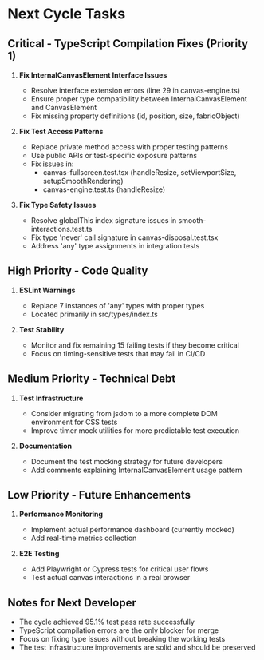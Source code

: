 # Next Cycle Tasks

## Critical - TypeScript Compilation Fixes (Priority 1)
1. **Fix InternalCanvasElement Interface Issues**
   - Resolve interface extension errors (line 29 in canvas-engine.ts)
   - Ensure proper type compatibility between InternalCanvasElement and CanvasElement
   - Fix missing property definitions (id, position, size, fabricObject)

2. **Fix Test Access Patterns**
   - Replace private method access with proper testing patterns
   - Use public APIs or test-specific exposure patterns
   - Fix issues in:
     - canvas-fullscreen.test.tsx (handleResize, setViewportSize, setupSmoothRendering)
     - canvas-engine.test.ts (handleResize)

3. **Fix Type Safety Issues**
   - Resolve globalThis index signature issues in smooth-interactions.test.ts
   - Fix type 'never' call signature in canvas-disposal.test.tsx
   - Address 'any' type assignments in integration tests

## High Priority - Code Quality
1. **ESLint Warnings**
   - Replace 7 instances of 'any' types with proper types
   - Located primarily in src/types/index.ts

2. **Test Stability**
   - Monitor and fix remaining 15 failing tests if they become critical
   - Focus on timing-sensitive tests that may fail in CI/CD

## Medium Priority - Technical Debt
1. **Test Infrastructure**
   - Consider migrating from jsdom to a more complete DOM environment for CSS tests
   - Improve timer mock utilities for more predictable test execution

2. **Documentation**
   - Document the test mocking strategy for future developers
   - Add comments explaining InternalCanvasElement usage pattern

## Low Priority - Future Enhancements
1. **Performance Monitoring**
   - Implement actual performance dashboard (currently mocked)
   - Add real-time metrics collection

2. **E2E Testing**
   - Add Playwright or Cypress tests for critical user flows
   - Test actual canvas interactions in a real browser

## Notes for Next Developer
- The cycle achieved 95.1% test pass rate successfully
- TypeScript compilation errors are the only blocker for merge
- Focus on fixing type issues without breaking the working tests
- The test infrastructure improvements are solid and should be preserved